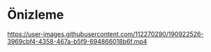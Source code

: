 # Önizleme



https://user-images.githubusercontent.com/112270290/190922526-3969cbf4-4358-467a-b5f9-694866018b6f.mp4

